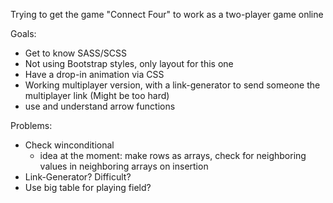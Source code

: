 Trying to get the game "Connect Four" to work as a two-player game online

Goals:
- Get to know SASS/SCSS
- Not using Bootstrap styles, only layout for this one
- Have a drop-in animation via CSS
- Working multiplayer version, with a link-generator to send someone the multiplayer link (Might be too hard)
- use and understand arrow functions


Problems:
- Check winconditional
    - idea at the moment: make rows as arrays, check for neighboring values in neighboring arrays on insertion
- Link-Generator? Difficult?
- Use big table for playing field?